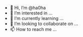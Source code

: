 - 👋 Hi, I’m @ha0ha
- 👀 I’m interested in ...
- 🌱 I’m currently learning ...
- 💞️ I’m looking to collaborate on ...
- 📫 How to reach me ...

<!---
ha0ha/ha0ha is a ✨ special ✨ repository because its `README.md` (this file) appears on your GitHub profile.
You can click the Preview link to take a look at your changes.
--->
